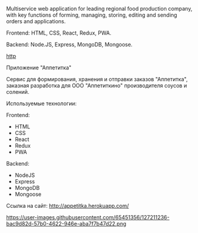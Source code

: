 Multiservice web application for leading regional food production company, with key functions of forming, managing, storing, editing and sending orders and applications.

Frontend: HTML, CSS, React, Redux, PWA.

Backend: Node.JS, Express, MongoDB, Mongoose.

[http](http://appetitka.herokuapp.com/)

Приложение "Аппетитка"

Сервис для формирования, хранения и отправки заказов "Аппетитка", 
заказная разработка для ООО "Аппетиткино" производителя соусов и солений.

Используемые технологии:

Frontend:
- HTML
- CSS
- React
- Redux
- PWA

Backend:
- NodeJS
- Express
- MongoDB
- Mongoose

Ссылка на сайт: http://appetitka.herokuapp.com/

https://user-images.githubusercontent.com/65451356/127211236-bac9d82d-57b0-4622-946e-aba7f7b47d22.png
